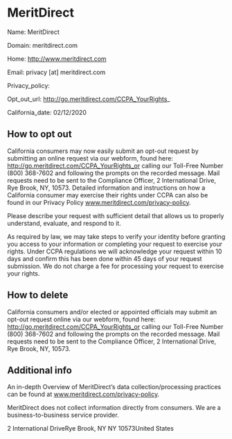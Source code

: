 
# MeritDirect

Name: MeritDirect

Domain: meritdirect.com

Home: http://www.meritdirect.com

Email: privacy [at] meritdirect.com

Privacy_policy: 

Opt_out_url: http://go.meritdirect.com/CCPA_YourRights_

California_date: 02/12/2020



## How to opt out

California consumers may now easily submit an opt-out request by submitting an online request via our webform, found here: http://go.meritdirect.com/CCPA_YourRights_or calling our Toll-Free Number (800) 368-7602 and following the prompts on the recorded message. Mail requests need to be sent to the Compliance Officer, 2 International Drive, Rye Brook, NY, 10573. Detailed information and instructions on how a California consumer may exercise their rights under CCPA can also be found in our Privacy Policy www.meritdirect.com/privacy-policy.

Please describe your request with sufficient detail that allows us to properly understand, evaluate, and respond to it.

As required by law, we may take steps to verify your identity before granting you access to your information or completing your request to exercise your rights. Under CCPA regulations we will acknowledge your request within 10 days and confirm this has been done within 45 days of your request submission. We do not charge a fee for processing your request to exercise your rights.

## How to delete

California consumers and/or elected or appointed officials may submit an opt-out request online via our webform, found here: http://go.meritdirect.com/CCPA_YourRights_or calling our Toll-Free Number (800) 368-7602 and following the prompts on the recorded message. Mail requests need to be sent to the Compliance Officer, 2 International Drive, Rye Brook, NY, 10573.

## Additional info

An in-depth Overview of MeritDirect’s data collection/processing practices can be found at www.meritdirect.com/privacy-policy.

MeritDirect does not collect information directly from consumers. We are a business-to-business service provider.

2 International DriveRye Brook, NY NY 10573United States

